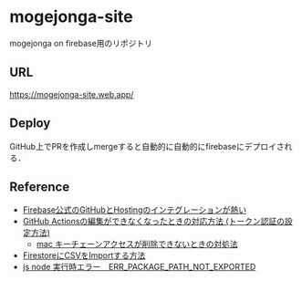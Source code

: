 # mogejonga-site
mogejonga on firebase用のリポジトリ

## URL
https://mogejonga-site.web.app/

## Deploy
GitHub上でPRを作成しmergeすると自動的に自動的にfirebaseにデプロイされる．

## Reference
- [Firebase公式のGitHubとHostingのインテグレーションが熱い](https://zenn.dev/watarukun/articles/8f3e318bacf97cabf879)
- [GitHub Actionsの編集ができなくなったときの対応方法 (トークン認証の設定方法)](https://qiita.com/kter/items/84f3ece9a41a2bec535f)
  - [mac キーチェーンアクセスが削除できないときの対処法](https://took.jp/mac-keychain/)
- [FirestoreにCSVをImportする方法](https://orangelog.site/firebase/firestore-csv-import/)
- [js node 実行時エラー　ERR_PACKAGE_PATH_NOT_EXPORTED](https://teratail.com/questions/4rwqp3rtv6ev0b)